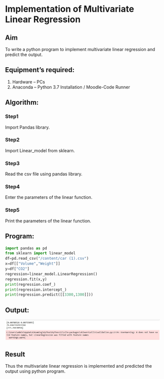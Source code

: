 # Implementation of Multivariate Linear Regression
## Aim
To write a python program to implement multivariate linear regression and predict the output.
## Equipment’s required:
1.	Hardware – PCs
2.	Anaconda – Python 3.7 Installation / Moodle-Code Runner
## Algorithm:
### Step1
Import Pandas library.
<br>

### Step2
Import Linear_model from sklearn.
<br>

### Step3
Read the csv file using pandas library.
<br>

### Step4
Enter the parameters of the linear function.
<br>

### Step5
Print the parameters of the linear function.
<br>

## Program:
```python
import pandas as pd 
from sklearn import linear_model
df=pd.read_csv("/content/car (1).csv")
x=df[["Volume","Weight"]]
y=df["CO2"]
regression=linear_model.LinearRegression()
regression.fit(x,y)
print(regression.coef_)
print(regression.intercept_)
print(regression.predict([[3300,1300]]))
```
## Output:
![ji](python%2010.jpg)
## Result
Thus the multivariate linear regression is implemented and predicted the output using python program.